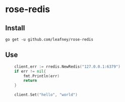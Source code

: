 # rose-redis

## Install

```
go get -u github.com/leafney/rose-redis
```

## Use

```go
	client,err := rredis.NewRedis("127.0.0.1:6379")
	if err != nil{
		fmt.Println(err)
		return
	}
	
	client.Set("hello", "world")
```
